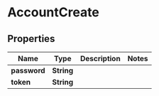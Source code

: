 # AccountCreate

## Properties
Name | Type | Description | Notes
------------ | ------------- | ------------- | -------------
**password** | **String** |  | 
**token** | **String** |  | 
